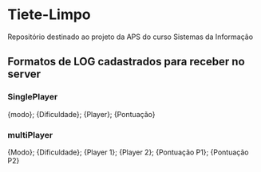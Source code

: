 # Tiete-Limpo
Repositório destinado ao projeto da APS do curso Sistemas da Informação

## Formatos de LOG cadastrados para receber no server

### SinglePlayer
{modo}; {Dificuldade}; {Player}; {Pontuação}

### multiPlayer
{Modo}; {Dificuldade}; {Player 1}; {Player 2}; {Pontuação P1}; {Pontuação P2}